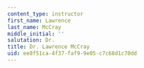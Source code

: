 ```yaml
---
content_type: instructor
first_name: Lawrence
last_name: McCray
middle_initial: ''
salutation: Dr.
title: Dr. Lawrence McCray
uid: ee8f51ca-4f37-faf9-9e05-c7c68d1c70dd
---
```


